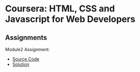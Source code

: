 # Coursera: HTML, CSS and Javascript for Web Developers
## Assignments
Module2 Assignment:
- [Source Code](https://github.com/artur1802/Coursera-Arturo/tree/master/module2_solution)
- [Solution](http://127.0.0.1:5500/index.html)

